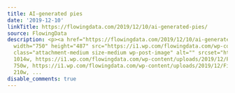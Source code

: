 ```yaml
---
title: AI-generated pies
date: '2019-12-10'
linkTitle: https://flowingdata.com/2019/12/10/ai-generated-pies/
source: FlowingData
description: <p><a href="https://flowingdata.com/2019/12/10/ai-generated-pies/"><img
  width="750" height="487" src="https://i1.wp.com/flowingdata.com/wp-content/uploads/2019/12/Finest-pies.png?fit=750%2C487&amp;ssl=1"
  class="attachment-medium size-medium wp-post-image" alt="" srcset="https://i1.wp.com/flowingdata.com/wp-content/uploads/2019/12/Finest-pies.png?w=1014&amp;ssl=1
  1014w, https://i1.wp.com/flowingdata.com/wp-content/uploads/2019/12/Finest-pies.png?resize=750%2C487&amp;ssl=1
  750w, https://i1.wp.com/flowingdata.com/wp-content/uploads/2019/12/Finest-pies.png?resize=210%2C136&amp;ssl=1
  210w, ...
disable_comments: true
---
```

<p><a href="https://flowingdata.com/2019/12/10/ai-generated-pies/"><img width="750" height="487" src="https://i1.wp.com/flowingdata.com/wp-content/uploads/2019/12/Finest-pies.png?fit=750%2C487&amp;ssl=1" class="attachment-medium size-medium wp-post-image" alt="" srcset="https://i1.wp.com/flowingdata.com/wp-content/uploads/2019/12/Finest-pies.png?w=1014&amp;ssl=1 1014w, https://i1.wp.com/flowingdata.com/wp-content/uploads/2019/12/Finest-pies.png?resize=750%2C487&amp;ssl=1 750w, https://i1.wp.com/flowingdata.com/wp-content/uploads/2019/12/Finest-pies.png?resize=210%2C136&amp;ssl=1 210w, ...